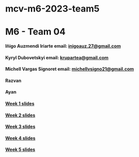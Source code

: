 # mcv-m6-2023-team5

# M6 - Team 04
#### Iñigo Auzmendi Iriarte	email: inigoauz.27@gmail.com		
#### Kyryl Dubovetskyi    email: krupartea@gmail.com
#### Michell Vargas Signoret	email: michellvsigno21@gmail.com
#### Razvan
#### Ayan


#### [Week 1 slides](https://docs.google.com/presentation/d/1Pf3Ge3QCNwxbNjT2EKEUAtj79OMCVx1L-rPtBeIQZaY/edit?usp=sharing)
#### [Week 2 slides](https://docs.google.com/presentation/d/1Pf3Ge3QCNwxbNjT2EKEUAtj79OMCVx1L-rPtBeIQZaY/edit?usp=sharing)
#### [Week 3 slides](https://docs.google.com/presentation/d/1Pf3Ge3QCNwxbNjT2EKEUAtj79OMCVx1L-rPtBeIQZaY/edit?usp=sharing)
#### [Week 4 slides](https://docs.google.com/presentation/d/1Pf3Ge3QCNwxbNjT2EKEUAtj79OMCVx1L-rPtBeIQZaY/edit?usp=sharing)
#### [Week 5 slides](https://docs.google.com/presentation/d/1Pf3Ge3QCNwxbNjT2EKEUAtj79OMCVx1L-rPtBeIQZaY/edit?usp=sharing)
